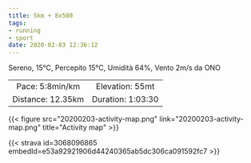 ```yaml
---
title: 5km + 8x500
tags:
- running
- sport
date: 2020-02-03 12:36:12
---
```

Sereno, 15°C, Percepito 15°C, Umidità 64%, Vento 2m/s da ONO

| | |
| :-: | :-: |
| Pace: 5:8min/km | Elevation: 55mt |
| Distance: 12.35km | Duration: 1:03:30 |



{{< figure src="20200203-activity-map.png" link="20200203-activity-map.png" title="Activity map" >}}


{{< strava id=3068096865 embedId=e53a92921906d44240365ab5dc306ca091592fc7 >}}
